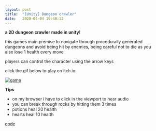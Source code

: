 ```yaml
---
layout: post
title:  "[Unity] Dungeon crawler"
date:   2020-04-04 19:48:12
---
```


**a 2D dungeon crawler made in unity!**

this games main premise to navigate through procedurally generated dungeons and avoid being hit by enemies, being careful not to die as you also lose 1 health every move

players can control the character using the arrow keys

click the gif below to play on itch.io

[![game](https://media.giphy.com/media/LM87qYjYlr9203XDjR/giphy.gif)](https://keehar.itch.io/dungeon)

**Tips**
- on my browser i have to click in the viewport to hear audio
- you can break through rocks by hitting them 3 times
- potions heal 20 health
- hearts heal 10 health

[code](https://github.com/spoisseroux/dungeoncrawler)  



